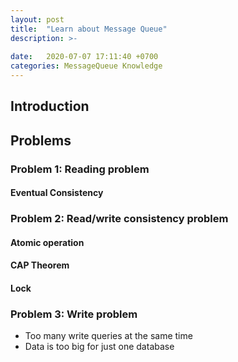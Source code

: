 ```yaml
---
layout: post
title:  "Learn about Message Queue"
description: >-
  
date:   2020-07-07 17:11:40 +0700
categories: MessageQueue Knowledge
---
```

## Introduction
## Problems
### Problem 1: Reading problem
#### Eventual Consistency
### Problem 2: Read/write consistency problem 
#### Atomic operation
#### CAP Theorem
#### Lock
### Problem 3: Write problem
- Too many write queries at the same time
- Data is too big for just one database